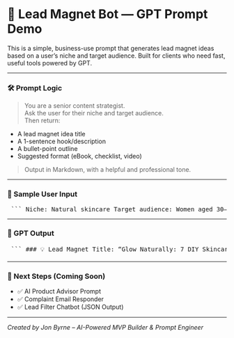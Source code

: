 # 🧠 Lead Magnet Bot — GPT Prompt Demo

This is a simple, business-use prompt that generates lead magnet ideas based on a user’s niche and target audience. Built for clients who need fast, useful tools powered by GPT.

---

### 🛠 Prompt Logic

> You are a senior content strategist.  
> Ask the user for their niche and target audience.  
> Then return:
- A lead magnet idea title  
- A 1-sentence hook/description  
- A bullet-point outline  
- Suggested format (eBook, checklist, video)  
> Output in Markdown, with a helpful and professional tone.

---

### 👤 Sample User Input

<pre> ``` Niche: Natural skincare Target audience: Women aged 30–45, interested in reducing chemical exposure ``` </pre>
---

### 🤖 GPT Output
<pre> ``` ### 💡 Lead Magnet Title: “Glow Naturally: 7 DIY Skincare Recipes with Everyday Ingredients” ### 🔍 Hook: Help your skin look and feel better with natural, toxin-free ingredients straight from your kitchen. ### 📝 Outline: - Intro: Why ditching chemicals matters - Recipe 1: Gentle Green Tea Cleanser - Recipe 2: Aloe & Rosewater Toner - Recipe 3: Oatmeal Mask for Sensitive Skin - Recipe 4: Coconut Coffee Scrub - Recipe 5: Natural SPF tips - Recipe 6: Vitamin C Serum from Citrus - Recipe 7: Evening Repair Balm ### 📦 Format: PDF Downloadable Guide with Photos + Bonus Tips ``` </pre>

---

### 🧩 Next Steps (Coming Soon)
- ✅ AI Product Advisor Prompt  
- ✅ Complaint Email Responder  
- ✅ Lead Filter Chatbot (JSON Output)

---

*Created by Jon Byrne – AI-Powered MVP Builder & Prompt Engineer*
